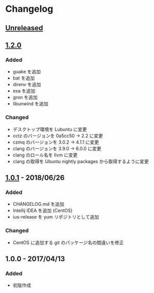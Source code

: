 # Changelog

## [Unreleased]

## [1.2.0]

### Added

- guake を追加
- bat を追加
- direnv を追加
- exa を追加
- gron を追加
- libunwind を追加

### Changed

- デスクトップ環境を Lubuntu に変更
- cctz のバージョンを 0a5cc50 -> 2.2 に変更
- czmq のバージョンを 3.0.2 -> 4.1.1 に変更
- clang のバージョンを 3.9.0 -> 6.0.0 に変更
- clang のロール名を llvm に変更
- clang の取得を Ubuntu nightly packages から取得するように変更

## [1.0.1] - 2018/06/26

### Added

- CHANGELOG.md を追加
- Intellij IDEA を追加 (CentOS)
- ius-release を yum リポジトリとして追加

### Changed

- CentOS に追加する git のパッケージ名の間違いを修正

## 1.0.0 - 2017/04/13

### Added

- 初版作成

[Unreleased]: https://github.com/rinatz/linux-desktop-ja/compare/v1.2.0...HEAD
[1.2.0]: https://github.com/rinatz/linux-desktop-ja/compare/v1.0.1...v1.2.0
[1.0.1]: https://github.com/rinatz/linux-desktop-ja/compare/v1.0.0...v1.0.1
